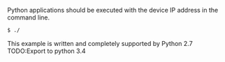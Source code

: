 Python applications should be executed with the device IP address in the command line.
```bash
$ ./
```

This example is written and completely supported by Python 2.7
TODO:Export to python 3.4
